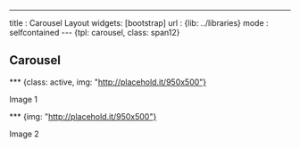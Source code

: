 ---
title  : Carousel Layout
widgets: [bootstrap]
url    : {lib: ../libraries}
mode   : selfcontained
--- {tpl: carousel, class: span12}

## Carousel


*** {class: active, img: "http://placehold.it/950x500"}

Image 1

*** {img: "http://placehold.it/950x500"}

Image 2

